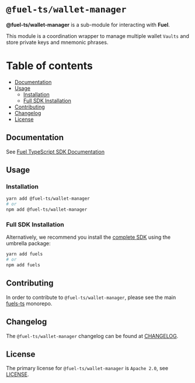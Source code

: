 # `@fuel-ts/wallet-manager`

**@fuel-ts/wallet-manager** is a sub-module for interacting with **Fuel**.

This module is a coordination wrapper to manage multiple wallet `Vaults` and store private keys and mnemonic phrases.

# Table of contents

- [Documentation](#documentation)
- [Usage](#usage)
  - [Installation](#installation)
  - [Full SDK Installation](#full-sdk-installation)
- [Contributing](#contributing)
- [Changelog](#changelog)
- [License](#license)

## Documentation

See [Fuel TypeScript SDK Documentation](https://fuellabs.github.io/fuels-ts/)

## Usage

### Installation

```sh
yarn add @fuel-ts/wallet-manager
# or
npm add @fuel-ts/wallet-manager
```

### Full SDK Installation

Alternatively, we recommend you install the [complete SDK](https://github.com/FuelLabs/fuels-ts) using the umbrella package:

```sh
yarn add fuels
# or
npm add fuels
```

## Contributing

In order to contribute to `@fuel-ts/wallet-manager`, please see the main [fuels-ts](https://github.com/FuelLabs/fuels-ts) monorepo.

## Changelog

The `@fuel-ts/wallet-manager` changelog can be found at [CHANGELOG](./CHANGELOG.md).

## License

The primary license for `@fuel-ts/wallet-manager` is `Apache 2.0`, see [LICENSE](./LICENSE).
